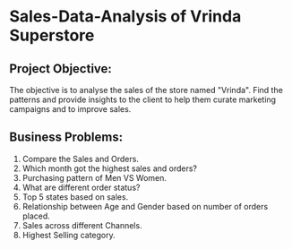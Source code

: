 # Sales-Data-Analysis of Vrinda Superstore
## Project Objective: 
The objective is to analyse the sales of the store named "Vrinda". Find the patterns and provide insights to the client to help them curate marketing campaigns and to improve sales.
## Business Problems: 
1. Compare the Sales and Orders.
2. Which month got the highest sales and orders?
3. Purchasing pattern of Men VS Women.
4. What are different order status?
5. Top 5 states based on sales.
6. Relationship between Age and Gender based on number of orders placed.
7. Sales across different Channels.
8. Highest Selling category.

